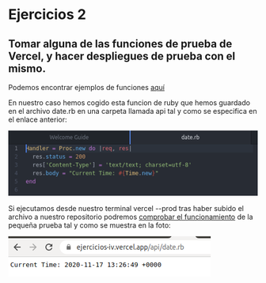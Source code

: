 # Ejercicios 2

## Tomar alguna de las funciones de prueba de Vercel, y hacer despliegues de prueba con el mismo.

Podemos encontrar ejemplos de funciones [aquí](https://vercel.com/docs/serverless-functions/supported-languages)

En nuestro caso hemos cogido esta funcion de ruby que hemos guardado en el archivo date.rb en una carpeta llamada api tal y como se especifica en el enlace anterior:

![daterb](https://github.com/mariasanzs/EjerciciosIV/blob/master/img/funciondate.png)

Si ejecutamos desde nuestro terminal vercel --prod tras haber subido el archivo a nuestro repositorio podremos [comprobar el funcionamiento](https://ejercicios-iv-qqqfar73w.vercel.app/api/date.rb) de la pequeña prueba tal y como se muestra en la foto:

![funcionadate.rb](https://github.com/mariasanzs/EjerciciosIV/blob/master/img/daterb.png)

